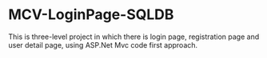 # MCV-LoginPage-SQLDB
This is three-level project in which there is login page, registration page and user detail page, using ASP.Net Mvc code first approach.

